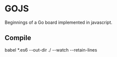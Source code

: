 # GOJS

Beginnings of a Go board implemented in javascript.


## Compile

babel *.es6 --out-dir ./ --watch --retain-lines
